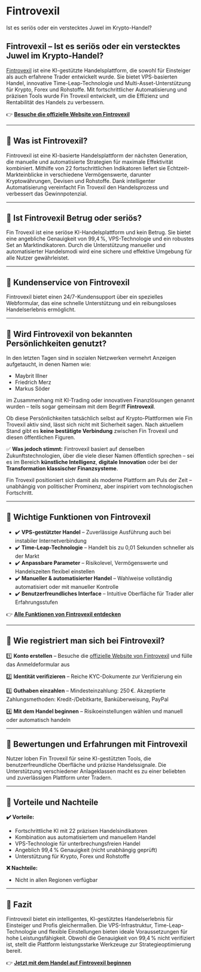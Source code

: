 # Fintrovexil
Ist es seriös oder ein verstecktes Juwel im Krypto-Handel?

## Fintrovexil – Ist es seriös oder ein verstecktes Juwel im Krypto-Handel?

[Fintrovexil](https://fintrovexil.at) ist eine KI-gestützte Handelsplattform, die sowohl für Einsteiger als auch erfahrene Trader entwickelt wurde. Sie bietet VPS-basierten Handel, innovative Time-Leap-Technologie und Multi-Asset-Unterstützung für Krypto, Forex und Rohstoffe. Mit fortschrittlicher Automatisierung und präzisen Tools wurde Fin Trovexil entwickelt, um die Effizienz und Rentabilität des Handels zu verbessern.

👉 **[Besuche die offizielle Website von Fintrovexil](https://fintrovexil.at)**

---

## 📌 Was ist Fintrovexil?

Fintrovexil ist eine KI-basierte Handelsplattform der nächsten Generation, die manuelle und automatisierte Strategien für maximale Effektivität kombiniert. Mithilfe von 22 fortschrittlichen Indikatoren liefert sie Echtzeit-Markteinblicke in verschiedene Vermögenswerte, darunter Kryptowährungen, Devisen und Rohstoffe. Dank intelligenter Automatisierung vereinfacht Fin Trovexil den Handelsprozess und verbessert das Gewinnpotenzial.

---

## 📌 Ist Fintrovexil Betrug oder seriös?

Fin Trovexil ist eine seriöse KI-Handelsplattform und kein Betrug. Sie bietet eine angebliche Genauigkeit von 99,4 %, VPS-Technologie und ein robustes Set an Marktindikatoren. Durch die Unterstützung manueller und automatisierter Handelsmodi wird eine sichere und effektive Umgebung für alle Nutzer gewährleistet.

---

## 📌 Kundenservice von Fintrovexil

Fintrovexil bietet einen 24/7-Kundensupport über ein spezielles Webformular, das eine schnelle Unterstützung und ein reibungsloses Handelserlebnis ermöglicht.

---

## 📌 Wird Fintrovexil von bekannten Persönlichkeiten genutzt?

In den letzten Tagen sind in sozialen Netzwerken vermehrt Anzeigen aufgetaucht, in denen Namen wie:

- Maybrit Illner
- Friedrich Merz
- Markus Söder

im Zusammenhang mit KI-Trading oder innovativen Finanzlösungen genannt wurden – teils sogar gemeinsam mit dem Begriff **Fintrovexil**.

Ob diese Persönlichkeiten tatsächlich selbst auf Krypto-Plattformen wie Fin Trovexil aktiv sind, lässt sich nicht mit Sicherheit sagen. Nach aktuellem Stand gibt es **keine bestätigte Verbindung** zwischen Fin Trovexil und diesen öffentlichen Figuren.

✅ **Was jedoch stimmt:** Fintrovexil basiert auf denselben Zukunftstechnologien, über die viele dieser Namen öffentlich sprechen – sei es im Bereich **künstliche Intelligenz**, **digitale Innovation** oder bei der **Transformation klassischer Finanzsysteme**.

Fin Trovexil positioniert sich damit als moderne Plattform am Puls der Zeit – unabhängig von politischer Prominenz, aber inspiriert vom technologischen Fortschritt.

---

## 📌 Wichtige Funktionen von Fintrovexil

- ✔️ **VPS-gestützter Handel** – Zuverlässige Ausführung auch bei instabiler Internetverbindung  
- ✔️ **Time-Leap-Technologie** – Handelt bis zu 0,01 Sekunden schneller als der Markt  
- ✔️ **Anpassbare Parameter** – Risikolevel, Vermögenswerte und Handelszeiten flexibel einstellen  
- ✔️ **Manueller & automatisierter Handel** – Wahlweise vollständig automatisiert oder mit manueller Kontrolle  
- ✔️ **Benutzerfreundliches Interface** – Intuitive Oberfläche für Trader aller Erfahrungsstufen  

👉 **[Alle Funktionen von Fintrovexil entdecken](https://fintrovexil.at)**

---

## 📌 Wie registriert man sich bei Fintrovexil?

1️⃣ **Konto erstellen** – Besuche die [offizielle Website von Fintrovexil](https://fintrovexil.at) und fülle das Anmeldeformular aus  

2️⃣ **Identität verifizieren** – Reiche KYC-Dokumente zur Verifizierung ein  

3️⃣ **Guthaben einzahlen** – Mindesteinzahlung: 250 €. Akzeptierte Zahlungsmethoden: Kredit-/Debitkarte, Banküberweisung, PayPal  

4️⃣ **Mit dem Handel beginnen** – Risikoeinstellungen wählen und manuell oder automatisch handeln

---

## 📌 Bewertungen und Erfahrungen mit Fintrovexil

Nutzer loben Fin Trovexil für seine KI-gestützten Tools, die benutzerfreundliche Oberfläche und präzise Handelssignale. Die Unterstützung verschiedener Anlageklassen macht es zu einer beliebten und zuverlässigen Plattform unter Tradern.

---

## 📌 Vorteile und Nachteile

**✔️ Vorteile:**
- Fortschrittliche KI mit 22 präzisen Handelsindikatoren  
- Kombination aus automatisiertem und manuellem Handel  
- VPS-Technologie für unterbrechungsfreien Handel  
- Angeblich 99,4 % Genauigkeit (nicht unabhängig geprüft)  
- Unterstützung für Krypto, Forex und Rohstoffe  

**❌ Nachteile:**
- Nicht in allen Regionen verfügbar

---

## 📌 Fazit

Fintrovexil bietet ein intelligentes, KI-gestütztes Handelserlebnis für Einsteiger und Profis gleichermaßen. Die VPS-Infrastruktur, Time-Leap-Technologie und flexible Einstellungen bieten ideale Voraussetzungen für hohe Leistungsfähigkeit. Obwohl die Genauigkeit von 99,4 % nicht verifiziert ist, stellt die Plattform leistungsstarke Werkzeuge zur Strategieoptimierung bereit.

👉 **[Jetzt mit dem Handel auf Fintrovexil beginnen](https://fintrovexil.at)**

